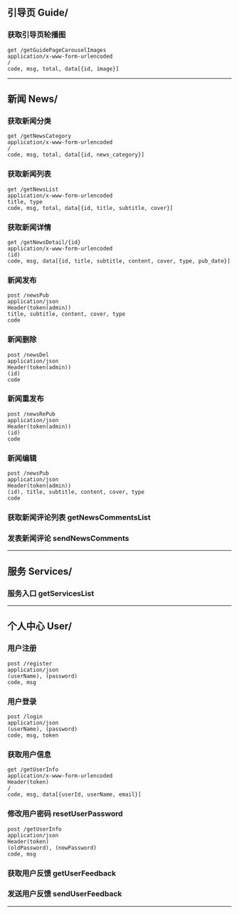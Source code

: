 ## 引导页 Guide/

### 获取引导页轮播图

```
get /getGuidePageCarouselImages
application/x-www-form-urlencoded
/
code, msg, total, data[{id, image}]
```

---

## 新闻 News/

### 获取新闻分类

```
get /getNewsCategory
application/x-www-form-urlencoded
/
code, msg, total, data[{id, news_category}]
```

### 获取新闻列表

```
get /getNewsList
application/x-www-form-urlencoded
title, type
code, msg, total, data[{id, title, subtitle, cover}]
```

### 获取新闻详情

```
get /getNewsDetail/{id}
application/x-www-form-urlencoded
(id)
code, msg, data[{id, title, subtitle, content, cover, type, pub_date}]
```

### 新闻发布

```
post /newsPub
application/json
Header(token(admin))
title, subtitle, content, cover, type
code
```

### 新闻删除

```
post /newsDel
application/json
Header(token(admin))
(id)
code
```

### 新闻重发布

```
post /newsRePub
application/json
Header(token(admin))
(id)
code
```

### 新闻编辑

```
post /newsPub
application/json
Header(token(admin))
(id), title, subtitle, content, cover, type
code
```

### 获取新闻评论列表 getNewsCommentsList

### 发表新闻评论 sendNewsComments

---

## 服务 Services/

### 服务入口 getServicesList

---

## 个人中心 User/

### 用户注册

```
post /register
application/json
(userName), (password)
code, msg
```

### 用户登录

```
post /login
application/json
(userName), (password)
code, msg, token
```

### 获取用户信息

```
get /getUserInfo
application/x-www-form-urlencoded
Header(token)
/
code, msg, data[{userId, userName, email}]
```

### 修改用户密码 resetUserPassword

```
post /getUserInfo
application/json
Header(token)
(oldPassword), (newPassword)
code, msg
```

### 获取用户反馈 getUserFeedback

### 发送用户反馈 sendUserFeedback

---
